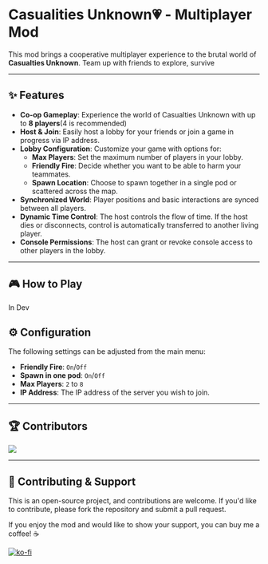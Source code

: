# Casualities Unknown💗 - Multiplayer Mod 

This mod brings a cooperative multiplayer experience to the brutal world of **Casualties Unknown**. Team up with friends to explore, survive

***
 
## ✨ Features

-   **Co-op Gameplay**: Experience the world of Casualties Unknown with up to **8 players**(4 is recommended)
-   **Host & Join**: Easily host a lobby for your friends or join a game in progress via IP address.
-   **Lobby Configuration**: Customize your game with options for:
    -   **Max Players**: Set the maximum number of players in your lobby.
    -   **Friendly Fire**: Decide whether you want to be able to harm your teammates.
    -   **Spawn Location**: Choose to spawn together in a single pod or scattered across the map.
-   **Synchronized World**: Player positions and basic interactions are synced between all players.
-   **Dynamic Time Control**: The host controls the flow of time. If the host dies or disconnects, control is automatically transferred to another living player.
-   **Console Permissions**: The host can grant or revoke console access to other players in the lobby.

***

## 🎮 How to Play

In Dev

## ⚙️ Configuration

The following settings can be adjusted from the main menu:

-   **Friendly Fire**: `On`/`Off`
-   **Spawn in one pod**: `On`/`Off`
-   **Max Players**: `2` to `8`
-   **IP Address**: The IP address of the server you wish to join.

***

## 🏆 Contributors

<a href="https://github.com/Russiankids/Casualities-Unknown-MultiplayerMod/graphs/contributors">
  <img src="https://contrib.rocks/image?repo=Russiankids/Casualities-Unknown-MultiplayerMod" />
</a>

***

## 🤝 Contributing & Support

This is an open-source project, and contributions are welcome. If you'd like to contribute, please fork the repository and submit a pull request.

If you enjoy the mod and would like to show your support, you can buy me a coffee! ☕

[![ko-fi](https://ko-fi.com/img/githubbutton_sm.svg)](https://ko-fi.com/C1C01MC1J6)

